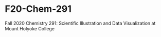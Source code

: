 # F20-Chem-291
Fall 2020 Chemistry 291: Scientific Illustration and Data Visualization at Mount Holyoke College  
